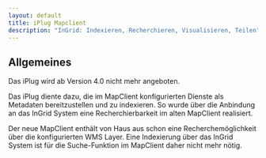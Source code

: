 ```yaml
---
layout: default
title: iPlug Mapclient
description: "InGrid: Indexieren, Recherchieren, Visualisieren, Teilen"
---
```


## Allgemeines

Das iPlug wird ab Version 4.0 nicht mehr angeboten. 

Das iPlug diente dazu, die im MapClient konfigurierten Dienste als Metadaten bereitzustellen und zu indexieren. So wurde über die Anbindung an das InGrid System eine Recherchierbarkeit im alten MapClient realisiert.

Der neue MapClient enthält von Haus aus schon eine Recherchemöglichkeit über die konfigurierten WMS Layer. Eine Indexierung über das InGrid System ist für die Suche-Funktion im MapClient daher nicht mehr nötig.

